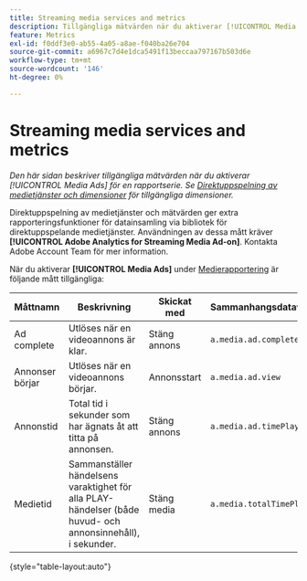 ```yaml
---
title: Streaming media services and metrics
description: Tillgängliga mätvärden när du aktiverar [!UICONTROL Media Ads] för en rapportserie.
feature: Metrics
exl-id: f0ddf3e0-ab55-4a05-a8ae-f040ba26e704
source-git-commit: a6967c7d4e1dca5491f13beccaa797167b503d6e
workflow-type: tm+mt
source-wordcount: '146'
ht-degree: 0%

---
```


# Streaming media services and metrics

*Den här sidan beskriver tillgängliga mätvärden när du aktiverar [!UICONTROL Media Ads] för en rapportserie. Se [Direktuppspelning av medietjänster och dimensioner](../dimensions/sm-ads.md) för tillgängliga dimensioner.*

Direktuppspelning av medietjänster och mätvärden ger extra rapporteringsfunktioner för datainsamling via bibliotek för direktuppspelande medietjänster. Användningen av dessa mått kräver **[!UICONTROL Adobe Analytics for Streaming Media Ad-on]**. Kontakta Adobe Account Team för mer information.

När du aktiverar **[!UICONTROL Media Ads]** under [Medierapportering](/help/admin/tools/manage-rs/edit-settings/media-management.md) är följande mått tillgängliga:

| Måttnamn | Beskrivning | Skickat med | Sammanhangsdatavariabel |
| --- | --- | --- | --- |
| Ad complete | Utlöses när en videoannons är klar. | Stäng annons | `a.media.ad.complete` |
| Annonser börjar | Utlöses när en videoannons börjar. | Annonsstart | `a.media.ad.view` |
| Annonstid | Total tid i sekunder som har ägnats åt att titta på annonsen. | Stäng annons | `a.media.ad.timePlayed` |
| Medietid | Sammanställer händelsens varaktighet för alla PLAY-händelser (både huvud- och annonsinnehåll), i sekunder. | Stäng media | `a.media.totalTimePlayed` |

{style="table-layout:auto"}

